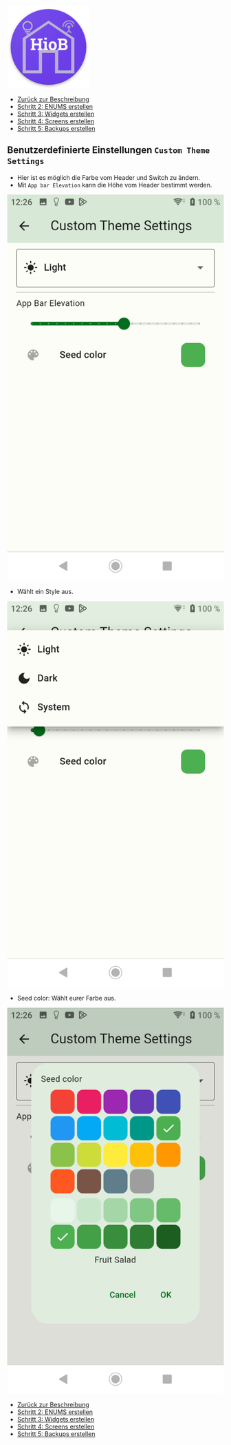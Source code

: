 ![Logo](../../admin/hiob.png)

-   [Zurück zur Beschreibung](/docs/de/README.md)
-   [Schritt 2: ENUMS erstellen](enum.md)
-   [Schritt 3: Widgets erstellen](widgets.md)
-   [Schritt 4: Screens erstellen](sreens.md)
-   [Schritt 5: Backups erstellen](backups.md)

## Benutzerdefinierte Einstellungen `Custom Theme Settings`

- Hier ist es möglich die Farbe vom Header und Switch zu ändern.
- Mit `App bar Elevation` kann die Höhe vom Header bestimmt werden.

![app_theme_seetings.png](img/app_theme_seetings.png)

- Wählt ein Style aus.

![app_theme_seetings_style.png](img/app_theme_seetings_style.png)

- Seed color: Wählt eurer Farbe aus.

![app_theme_seetings_color.png](img/app_theme_seetings_color.png)

-   [Zurück zur Beschreibung](/docs/de/README.md)
-   [Schritt 2: ENUMS erstellen](enum.md)
-   [Schritt 3: Widgets erstellen](widgets.md)
-   [Schritt 4: Screens erstellen](sreens.md)
-   [Schritt 5: Backups erstellen](backups.md)